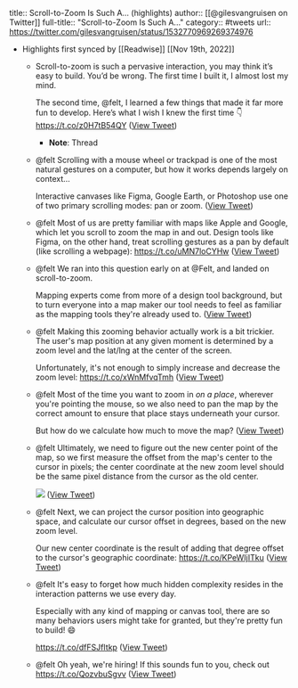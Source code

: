 title:: Scroll-to-Zoom Is Such A... (highlights)
author:: [[@gilesvangruisen on Twitter]]
full-title:: "Scroll-to-Zoom Is Such A..."
category:: #tweets
url:: https://twitter.com/gilesvangruisen/status/1532770969269374976

- Highlights first synced by [[Readwise]] [[Nov 19th, 2022]]
	- Scroll-to-zoom is such a pervasive interaction, you may think it’s easy to build. You’d be wrong. The first time I built it, I almost lost my mind.
	  
	  The second time, @felt, I learned a few things that made it far more fun to develop. Here’s what I wish I knew the first time 👇 https://t.co/z0H7tB54QY ([View Tweet](https://twitter.com/gilesvangruisen/status/1532770969269374976))
		- **Note**: Thread
	- @felt Scrolling with a mouse wheel or trackpad is one of the most natural gestures on a computer, but how it works depends largely on context…
	  
	  Interactive canvases like Figma, Google Earth, or Photoshop use one of two primary scrolling modes: pan or zoom. ([View Tweet](https://twitter.com/gilesvangruisen/status/1532770972951928832))
	- @felt Most of us are pretty familiar with maps like Apple and Google, which let you scroll to zoom the map in and out. Design tools like Figma, on the other hand, treat scrolling gestures as a pan by default (like scrolling a webpage): https://t.co/uMN7loCYHw ([View Tweet](https://twitter.com/gilesvangruisen/status/1532770985509695488))
	- @felt We ran into this question early on at @Felt, and landed on scroll-to-zoom.
	  
	  Mapping experts come from more of a design tool background, but to turn everyone into a map maker our tool needs to feel as familiar as the mapping tools they're already used to. ([View Tweet](https://twitter.com/gilesvangruisen/status/1532770988445736962))
	- @felt Making this zooming behavior actually work is a bit trickier. The user's map position at any given moment is determined by a zoom level and the lat/lng at the center of the screen. 
	  
	  Unfortunately, it's not enough to simply increase and decrease the zoom level: https://t.co/xWnMfvqTmh ([View Tweet](https://twitter.com/gilesvangruisen/status/1532771019512877059))
	- @felt Most of the time you want to zoom in *on a place*, wherever you're pointing the mouse, so we also need to pan the map by the correct amount to ensure that place stays underneath your cursor.
	  
	  But how do we calculate how much to move the map? ([View Tweet](https://twitter.com/gilesvangruisen/status/1532771024160186368))
	- @felt Ultimately, we need to figure out the new center point of the map, so we first measure the offset from the map's center to the cursor in pixels; the center coordinate at the new zoom level should be the same pixel distance from the cursor as the old center. 
	  
	  ![](https://pbs.twimg.com/media/FUV_IPDVsAIbsLv.jpg) ([View Tweet](https://twitter.com/gilesvangruisen/status/1532771033001824256))
	- @felt Next, we can project the cursor position into geographic space, and calculate our cursor offset in degrees, based on the new zoom level.
	  
	  Our new center coordinate is the result of adding that degree offset to the cursor's geographic coordinate: https://t.co/KPeWIjITku ([View Tweet](https://twitter.com/gilesvangruisen/status/1532771058448670720))
	- @felt It's easy to forget how much hidden complexity resides in the interaction patterns we use every day.
	  
	  Especially with any kind of mapping or canvas tool, there are so many behaviors users might take for granted, but they're pretty fun to build! 😄
	  
	  https://t.co/dfFSJfItkp ([View Tweet](https://twitter.com/gilesvangruisen/status/1532771062185725952))
	- @felt Oh yeah, we're hiring! If this sounds fun to you, check out https://t.co/QozvbuSgvv ([View Tweet](https://twitter.com/gilesvangruisen/status/1532771064811429889))